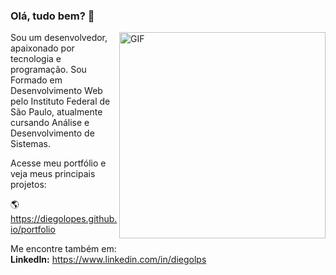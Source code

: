 
### Olá, tudo bem? 👋
<img align="right" width="330px" alt="GIF" src="https://github-readme-stats.vercel.app/api?username=diegolopes&show_icons=true&theme=darcula"/>
Sou um desenvolvedor, apaixonado por tecnologia e programação. Sou Formado em Desenvolvimento Web pelo Instituto Federal de São Paulo, atualmente cursando Análise e Desenvolvimento de Sistemas.

Acesse meu portfólio e veja meus principais projetos:  
  
🌎 <https://diegolopes.github.io/portfolio>  
  
Me encontre também em:  
**LinkedIn:** <https://www.linkedin.com/in/diegolps>
